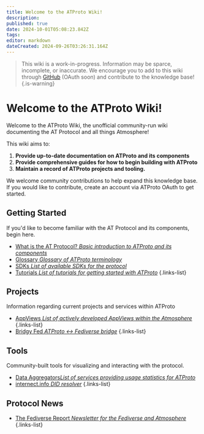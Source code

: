 ```yaml
---
title: Welcome to the ATProto Wiki!
description: 
published: true
date: 2024-10-01T05:08:23.842Z
tags: 
editor: markdown
dateCreated: 2024-09-26T03:26:31.164Z
---
```


> This wiki is a work-in-progress. Information may be sparce, incomplete, or inaccurate. We encourage you to add to this wiki through [GitHub](https://github.com/baldemoto/atproto-wiki-docs/) (OAuth soon) and contribute to the knowledge base!
{.is-warning}

# Welcome to the ATProto Wiki!
Welcome to the ATProto Wiki, the unofficial community-run wiki documenting the AT Protocol and all things Atmosphere!


This wiki aims to:
1. **Provide up-to-date documentation on ATProto and its components**
2. **Provide comprehensive guides for how to begin building with ATProto**
3. **Maintain a record of ATProto projects and tooling.**

We welcome community contributions to help expand this knowledge base. If you would like to contribute, create an account via ATProto OAuth to get started.


## Getting Started
If you'd like to become familiar with the AT Protocol and its components, begin here.
- [What is the AT Protocol? *Basic introduction to ATProto and its components*](/AT_Protocol)
- [Glossary *Glossary of ATProto terminology*](/AT_Protocol/Glossary)
- [SDKs *List of available SDKs for the protocol*](/AT_Protocol/SDKs)
- [Tutorials *List of tutorials for getting started with ATProto*](/Lists/Tutorials)
{.links-list}

## Projects
Information regarding current projects and services within ATProto

- [AppViews *List of actively developed AppViews within the Atmosphere*](Current_Projects/AppViews)
{.links-list}
- [Bridgy Fed *ATProto <-> Fediverse bridge*](/Current_Projects/Bridgy_Fed)
{.links-list}

## Tools
Community-built tools for visualizing and interacting with the protocol.
- [Data Aggregators*List of services providing usage statistics for ATProto*](/Current_Projects/Data)
- [internect.info *DID resolver*](https://internect.info)
{.links-list}

## Protocol News
- [The Fediverse Report *Newsletter for the Fediverse and Atmosphere*](https://fediversereport.com/)
{.links-list}


